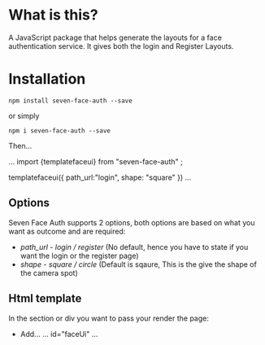 # What is this?

A JavaScript package that helps generate the layouts for a face authentication service. It gives both the login and Register Layouts.

# Installation

`npm install seven-face-auth --save` 

or simply

`npm i seven-face-auth --save`


Then...

...
import {templatefaceui} from "seven-face-auth" ;

templatefaceui({
    path_url:"login",
    shape: "square"
})
...

## Options
Seven Face Auth supports 2 options, both options are based on what you want as outcome and are required:

* *path_url* - _login / register_ (No default, hence you have to state if you want the login or the register page)
* *shape* - _square / circle_ (Default is sqaure, This is the give the shape of the camera spot)


## Html template
In the section or div you want to pass your render the page:

* Add...
...
id="faceUi"
...